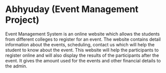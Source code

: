 # Abhyuday (Event Management Project)

Event Management System is an online website which allows the students from different colleges
to register for an event. The website contains detail information about the events, scheduling,
contact us which will help the student to know about the event. This website will help the
participants to register online and will also display the results of the participants after the event.
It gives the amount used for the events and other financial details to the admin.
